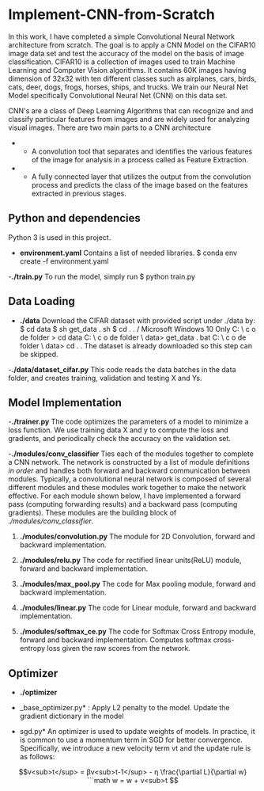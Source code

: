 # Implement-CNN-from-Scratch

In this work, I have completed a simple Convolutional Neural Network architecture from scratch.
The goal is to apply a CNN Model on the CIFAR10 image data set and test the accuracy of the model on the basis of image classification.
CIFAR10 is a collection of images used to train Machine Learning and Computer Vision algorithms. It contains 60K images having dimension of 32x32 with ten different classes such as airplanes, cars, birds, cats, deer, dogs, frogs, horses, ships, and trucks. We train our Neural Net Model specifically Convolutional Neural Net (CNN) on this data set.

CNN's are a class of Deep Learning Algorithms that can recognize and and classify particular features from images and are widely used for analyzing visual images. There are two main parts to a CNN architecture
- *  A convolution tool that separates and identifies the various features of the image for analysis in a process called as Feature Extraction.
- * A fully connected layer that utilizes the output from the convolution process and predicts the class of the image based on the features extracted in previous stages.

## Python and dependencies
Python 3 is used in this project.

- **environment.yaml**
Contains a list of needed libraries. 
$ conda env create -f environment.yaml

-**./train.py**
To run the model, simply run 
$ python train.py

## Data Loading ##
- **./data**
Download the CIFAR dataset with  provided script under ./data by:
$ cd data
$ sh get_data . sh
$ cd . . /
Microsoft Windows 10 Only
C: \ c o de  folder > cd data
C: \ c o de  folder \ data> get_data . bat
C: \ c o de  folder \ data> cd . .
The dataset is already downloaded so this step can be skipped.


-**./data/dataset_cifar.py**
This code reads the data batches in the data folder, and creates training, validation and testing X and Ys. 

## Model Implementation ##
-**./trainer.py**
The code optimizes the parameters of a model to minimize a loss function. We use training data X and y to compute the loss and gradients, and periodically check the accuracy on the validation set.

-**./modules/conv_classifier**
Ties each of the modules together to complete a CNN network. The network is constructed by a list of module definitions *in order* and handles both forward and backward communication between modules.
Typically, a convolutional neural network is composed of several different modules and these modules work together to make the network effective. For each module shown below, I have implemented a forward pass (computing forwarding results) and a backward
pass (computing gradients). These modules are the building block of *./modules/conv_classifier*.

1. **./modules/convolution.py**
The module for 2D Convolution, forward and backward implementation.

2. **./modules/relu.py**
The code for rectified linear units(ReLU) module, forward and backward implementation.

3. **./modules/max_pool.py**
The code for Max pooling module, forward and backward implementation.

4. **./modules/linear.py**
The code for Linear module, forward and backward implementation.

5. **./modules/softmax_ce.py**
The code for Softmax Cross Entropy module, forward and backward implementation. 
Computes softmax cross-entropy loss given the raw scores from the network.

## Optimizer ##
- **./optimizer**
* _base_optimizer.py*  : 
 Apply L2 penalty to the model. Update the gradient dictionary in the model
 
* sgd.py*
An optimizer is used to update weights of models. In practice, it is common to use a momentum term in SGD for better convergence. Specifically, we introduce a new velocity term vt and the update rule is as follows:
```math
v<sub>t</sup> = βv<sub>t-1</sup> -  η \frac{\partial L}{\partial w}
```math
w = w + v<sub>t



